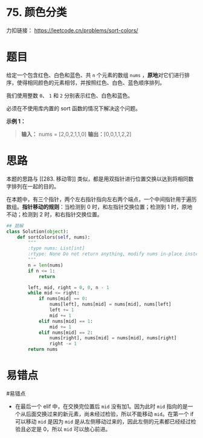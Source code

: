 # 75. 颜色分类

力扣链接： https://leetcode.cn/problems/sort-colors/

# 题目
给定一个包含红色、白色和蓝色、共 `n` 个元素的数组 `nums` ，**原地**对它们进行排序，使得相同颜色的元素相邻，并按照红色、白色、蓝色顺序排列。

我们使用整数 `0`、 `1` 和 `2` 分别表示红色、白色和蓝色。

必须在不使用库内置的 sort 函数的情况下解决这个问题。

**示例 1：**

> **输入：** nums = \[2,0,2,1,1,0]
> **输出：**\[0,0,1,1,2,2]
# 思路
本题的思路与 [[283. 移动零]] 类似，都是用双指针进行位置交换以达到将相同数字排列在一起的目的。

在本题中，有三个指针，两个左右指针指向左右两个端点，一个中间指针用于遍历数组。**指针移动的规则**：当检测到 0 时，和左指针交换位置；检测到 1 时，原地不动；检测到 2 时，和右指针交换位置。

```Python
## 题解
class Solution(object):
    def sortColors(self, nums):
        """
        :type nums: List[int]
        :rtype: None Do not return anything, modify nums in-place instead.
        """
        n = len(nums)
        if n <= 1:
            return

        left, mid, right = 0, 0, n - 1
        while mid <= right:
            if nums[mid] == 0:
                nums[left], nums[mid] = nums[mid], nums[left]
                left += 1
                mid += 1
            elif nums[mid] == 1:
                mid += 1
            elif nums[mid] == 2:
                nums[right], nums[mid] = nums[mid], nums[right]
                right -= 1
        return nums
```

# 易错点
#易错点 
- 在最后一个 elif 中，在交换完位置后 `mid` 没有加1。因为此时 `mid` 指向的是一个从后面交换过来的新元素，尚未经过检验，所以不能移动 `mid`。在第一个 if 可以移动 `mid` 是因为 `mid` 是从左侧移动过来的，因此左侧的元素都已经经过检验且必定是 0，所以 `mid` 可以放心前进。